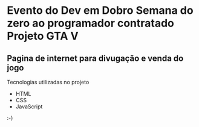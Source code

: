 # Evento do Dev em Dobro Semana do zero ao programador contratado Projeto GTA V

## Pagina de internet para divugação e venda do jogo

Tecnologias utilizadas no projeto

- HTML
- CSS
- JavaScript

:-)
